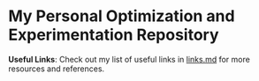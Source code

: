 # My Personal Optimization and Experimentation Repository
**Useful Links**: Check out my list of useful links in [links.md](links.md) for more resources and references.

